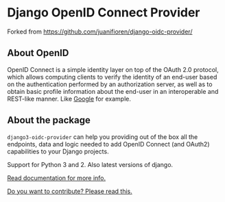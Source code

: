 # Django OpenID Connect Provider

Forked from https://github.com/juanifioren/django-oidc-provider/

## About OpenID

OpenID Connect is a simple identity layer on top of the OAuth 2.0 protocol, which allows computing clients to verify the identity of an end-user based on the authentication performed by an authorization server, as well as to obtain basic profile information about the end-user in an interoperable and REST-like manner. Like [Google](https://developers.google.com/identity/protocols/OpenIDConnect) for example.

## About the package

`django3-oidc-provider` can help you providing out of the box all the endpoints, data and logic needed to add OpenID Connect (and OAuth2) capabilities to your Django projects.

Support for Python 3 and 2. Also latest versions of django.

[Read documentation for more info.](http://django-oidc-provider.readthedocs.org/)

[Do you want to contribute? Please read this.](http://django-oidc-provider.readthedocs.io/en/latest/sections/contribute.html)
